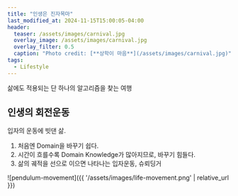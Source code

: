 ```yaml
---
title: "인생은 진자목마"
last_modified_at: 2024-11-15T15:00:05-04:00
header:
  teaser: /assets/images/carnival.jpg
  overlay_image: /assets/images/carnival.jpg
  overlay_filter: 0.5
  caption: "Photo credit: [**상학이 마음**](/assets/images/carnival.jpg)"
tags:
  - Lifestyle
---
```


삶에도 적용되는 단 하나의 알고리즘을 찾는 여행



## 인생의 회전운동

입자의 운동에 빗댄 삶.

1. 처음엔 Domain을 바꾸기 쉽다.
2. 시간이 흐를수록 Domain Knowledge가 많아지므로, 바꾸기 힘들다.
3. 삶의 궤적을 선으로 이으면 나타나는 입자운동, 슈뢰딩거  
  
![pendulum-movement]({{ '/assets/images/life-movement.png' | relative_url }})

